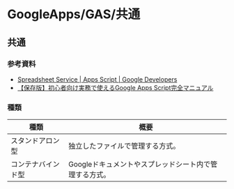 # GoogleApps/GAS/共通

## 共通

### 参考資料

- [Spreadsheet Service  |  Apps Script  |  Google Developers](https://developers.google.com/apps-script/reference/spreadsheet)
- [【保存版】初心者向け実務で使えるGoogle Apps Script完全マニュアル](https://tonari-it.com/google-apps-script-manual/)

### 種類

| 種類               | 概要                                                   |
| ------------------ | ------------------------------------------------------ |
| スタンドアロン型   | 独立したファイルで管理する方式。                       |
| コンテナバインド型 | Googleドキュメントやスプレッドシート内で管理する方式。 |
